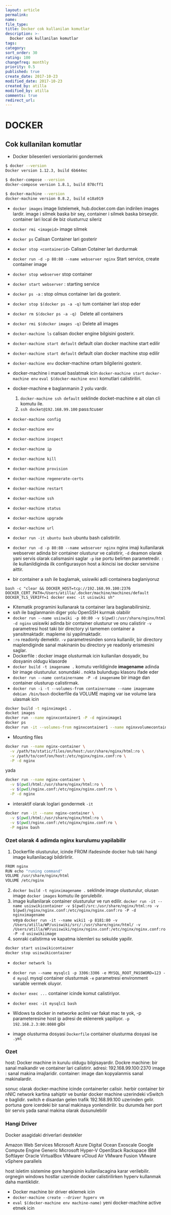 ```yaml
---
layout: article
permalink:
name:
file_type:
title: Docker cok kullanilan komutlar
description: >-
  Docker cok kullanilan komutlar
tags:  
category:  
sort_order: 30
rating: 100
changefreq: monthly
priority: 0.5
published: true
create_date: 2017-10-23
modified_date: 2017-10-23
created_by: atilla
modified_by: atilla
comments: true
redirect_url:
---
```

# DOCKER



## Cok kullanilan komutlar

- Docker bilesenleri versionlarini gondermek

```bash
$ docker --version
Docker version 1.12.3, build 6b644ec

$ docker-compose --version
docker-compose version 1.8.1, build 878cff1

$ docker-machine --version
docker-machine version 0.8.2, build e18a919

```

- `docker images` image listelemek, hub.docker.com dan indirilen images lardir.
image i silmek baska bir sey, container i silmek baska birseydir.
container lari local de biz olusturruz sileriz
- `docker rmi <imageid>` image silmek
- `docker ps` Calisan Container lari gosterir
- `docker stop <containerid>` Calisan Cotainer lari durdurmak
- `docker run -d -p 80:80 --name webserver nginx`  Start service, create container image
- `docker stop webserver` stop container
- `docker start webserver`  : starting service
- `docker ps -a` :  stop olmus container lari da gosterir.
- `docker stop $(docker ps -a -q)`  tum container lari stop eder
- `docker rm $(docker ps -a -q) `  Delete all containers
- `docker rmi $(docker images -q)` Delete all images
- `docker-machine ls` calisan docker engine bilgisini gosterir.
- `docker-machine start default` default olan docker machine start edilir
- `docker-machine start default` default olan docker machine stop edilir
- `docker-machine env` docker-machine ortam bilgilerini gosterir.
- docker-machine i manuel baslatmak icin
`docker-machine start`
`docker-machine env`
`eval $(docker-machine env)`
komutlari calistiriliri.
- docker-machine e baglanmanin 2 yolu vardir.
   1. `docker-machine ssh default` seklinde docket-machine e ait olan cli komutu ile.
   2. `ssh docket@192.168.99.100` pass:tcuser

- `docker-machine config`
- `docker-machine env`
- `docker-machine inspect`
- `docker-machine ip`
- `docker-machine kill`
- `docker-machine provision`
- `docker-machine regenerate-certs`
- `docker-machine restart`
- `docker-machine ssh`
- `docker-machine status`
- `docker-machine upgrade`
- `docker-machine url`
- `docker run -it ubuntu bash` ubuntu bash calistirilir.
- `docker run -d -p 80:80 --name webserver nginx`  nginx imaji kullanilarak webserver adinda bir container olusturur ve calistirir, `-d` deamon olarak yani servis olarak calismasini saglar `-p` ise portu belirten parametredir. `:` ile kullanildiginda ilk configurasyon host a ikincisi ise docker servisine aittir.
- bir container a ssh ile baglamak, usiswiki adli containera baglaniyoruz

```beanshell
bash -c "clear && DOCKER_HOST=tcp://192.168.99.100:2376 DOCKER_CERT_PATH=/Users/atilla/.docker/machine/machines/default DOCKER_TLS_VERIFY=1 docker exec -it usiswiki sh"
```

- Kitematik programini kullanarak ta container lara baglanabilirsiniz.
- ssh ile baglanmanin diger yolu OpenSSH kurmak olabilir
- `docker run --name usiswiki -p 80:80 -v $(pwd):/usr/share/nginx/html -d nginx` usiswiki adinda bir container olusturur ve onu calistirir `-v` parametresi host taki bir directory yi tamemen container a yansitmaktadir. mapleme isi yapilmaktadir.
- `:ro` readonly demektir. `-v` parametresinden sonra kullanilir, bir directory maplendiginde sanal makinanin bu directory ye readonly erismesini saglar.
- Dockerfile : docker image olusturmak icin kullanilan dosyadir, bu dosyanin oldugu klasorde
- `docker build -t imagename .` komutu verildiginde **imagename** adinda bir image olusturulur.
sonundaki . nokta bulundugu klasoru ifade eder
- `docker run --name containername -P -d imagename`  bir image dan container olusturup calistirmak.
- `docker run -i -t --volumes-from containername --name imagename debian /bin/bash` dockerfile da VOLUME maping var ise volume lara ulasmak icin

```bash
docker build -t nginximage1 .
docket images
docker run --name nginxcontainer1 -P -d nginximage1
docker ps
docker run -it --volumes-from nginxcontainer1 --name nginxvolumecontainer1 debian /bin/bash
```

- Mounting files

```bash
docker run --name nginx-container \
  -v /path/to/static/files/on/host:/usr/share/nginx/html:ro \
  -v /path/to/conf/on/host:/etc/nginx/nginx.conf:ro \
  -P -d nginx
```

yada

```bash
docker run --name nginx-container \
  -v $(pwd)/html:/usr/share/nginx/html:ro \
  -v $(pwd)/nginx.conf:/etc/nginx/nginx.conf:ro \
  -P -d nginx
```

- interaktif olarak loglari gondermek `-it`

```bash
docker run -it --name nginx-container \
  -v $(pwd)/html:/usr/share/nginx/html:ro \
  -v $(pwd)/nginx.conf:/etc/nginx/nginx.conf:ro \
  -P nginx bash
```

### Ozet olarak 4 adimda nginx kurulumu yapilabilir

1. Dockerfile olusturulur, icinde FROM ifadesinde docker hub taki hangi image kullanilacagi bildirlirlir.

```bash
FROM nginx
RUN echo "runing command"
VOLUME /usr/share/nginx/html
VOLUME /etc/nginx
```

2. `docker build -t nginximagename .` seklinde image olusturulur, olusan image `docker images` komutu ile gorulebilir.
3. image kullanilarak container olusturulur ve run edilir.
`docker run -it --name usiswikicontainer -v $(pwd)/src:/usr/share/nginx/html:ro -v $(pwd)/nginx/nginx.conf:/etc/nginx/nginx.conf:ro -P -d nginximagename`  
veya
`docker run -it --name wiki1 -p 8181:80 -v /Users/atilla/WP/usiswiki/src/:/usr/share/nginx/html/ -v /Users/atilla/WP/usiswiki/nginx/nginx.conf:/etc/nginx/nginx.conf:ro -P -d usiswikiimage`
4. sonraki calistirma ve kapatma islemleri su sekulde yapilir.

```bash
docker start usiswikicontainer
docker stop usiswikicontainer
```

- `docker network ls`

- `docker run --name mysqlc1 -p 3306:3306 -e MYSQL_ROOT_PASSWORD=123 -d mysql` mysql container olusturmak `-e` parametresi environment variable vermek oluyor.

- `docker exec ...` container icinde komut calistiriyor.
- `docker exec -it mysqlc1 bash`


- Widows ta docker in networke acilmi var fakat mac te yok, -p parameteresine host ip adresi de eklenerek yapiliyor.
`-p 192.168.2.3:80:8080` gibi

- image olusturma dosyasi `Dockerfile` container olusturma dosyasi ise `.yml`

### Ozet

host: Docker machine in kurulu oldugu bilgisayardir.
Dockre machine: bir sanal maikandir ve container lari calistirir. adresi: 192.168.99.100:2370
image : sanal makina imajlaridir.
container: image dan kopyalanmis sanal makinalardir.

sonuc olarak docker-machine icinde containerler calisir.
herbir container bir nNIC network kartina sahiptir ve bunlar
docker machine uzerindeki vSwitch e baglidir. switch e disardan gelen trafik 192.168.99.100 uzerinden gelir.
portuna gore icerdeki bir sanal makinaya yonlendirilir.
bu durumda her port bir servis yada sanal makina olarak dusunulebilir


### Hangi Driver

Docker asagidaki driverlari destekler

Amazon Web Services
Microsoft Azure
Digital Ocean
Exoscale
Google Compute Engine
Generic
Microsoft Hyper-V
OpenStack
Rackspace
IBM Softlayer
Oracle VirtualBox
VMware vCloud Air
VMware Fusion
VMware vSphere
parallels

host isletim sistemine gore hangisinin kullanilacagina karar verilebilir.
orgnegin windows hostlar uzerinde docker calistirilirken hyperv kullanmak daha mantiklidir.

- Docker machine bir driver eklemek icin
- `docker-machine create --driver hyperv vm`
- `eval $(docker-machine env machine-name)` yeni docker-machine active etmek icin
